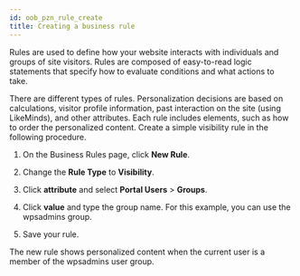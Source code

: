 ```yaml
---
id: oob_pzn_rule_create
title: Creating a business rule
---
```





Rules are used to define how your website interacts with individuals and groups of site visitors. Rules are composed of easy-to-read logic statements that specify how to evaluate conditions and what actions to take.

There are different types of rules. Personalization decisions are based on calculations, visitor profile information, past interaction on the site (using LikeMinds), and other attributes. Each rule includes elements, such as how to order the personalized content. Create a simple visibility rule in the following procedure.

1.  On the Business Rules page, click **New Rule**.

2.  Change the **Rule Type** to **Visibility**.

3.  Click **attribute** and select **Portal Users** \> **Groups**.

4.  Click **value** and type the group name. For this example, you can use the wpsadmins group.

5.  Save your rule.


The new rule shows personalized content when the current user is a member of the wpsadmins user group.

